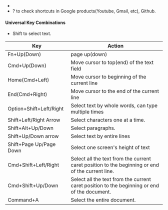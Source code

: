 
-
- ? to check shortcuts in Google products(Youtube, Gmail, etc), Github.

#### Universal Key Combinations
- Shift to select text.

|Key                    |Action                                                                                           |
|-----------------------|-------------------------------------------------------------------------------------------------|
|Fn+Up(Down)            |page up(down)                                                                                    |
|Cmd+Up(Down)           |Move cursor to top(end) of the text field                                                        |
|Home(Cmd+Left)         |Move cursor to beginning of the current line                                                     |
|End(Cmd+Right)         |Move cursor to the end of the current line                                                       |
|Option+Shift+Left/Right|Select text by whole words, can type multiple times                                              |
|Shift+Left/Right Arrow |Select characters one at a time.                                                                 |
|Shift+Alt+Up/Down      |Select paragraphs.                                                                               |
|Shift+Up/Down arrow    |Select text by entire lines                                                                      |
|Shift+Page Up/Page Down|Select one screen's height of text                                                               |
|Cmd+Shift+Left/Right   |Select all the text from the current caret position to the beginning or end of the current line.|
|Cmd+Shift+Up/Down      |Select all the text from the current caret position to the beginning or end of the document.     |
|Command+A              |Select the entire document.                                                                      |






